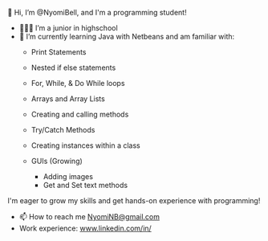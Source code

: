 👋 Hi, I’m @NyomiBell, and I'm a programming student! 
- 👩🏿‍🎓 I’m a junior in highschool
- 🌱 I’m currently learning Java with Netbeans and am familiar with:
    * Print Statements
  
    * Nested if else statements

    * For, While, & Do While loops
 
    * Arrays and Array Lists

    * Creating and calling methods

    * Try/Catch Methods

    * Creating instances within a class

    * GUIs (Growing) 
 
       -  Adding images 
       -  Get and Set text methods

I'm eager to grow my skills and get hands-on experience with programming!
 
- 📫 How to reach me NyomiNB@gmail.com
- Work experience: www.linkedin.com/in/
 
